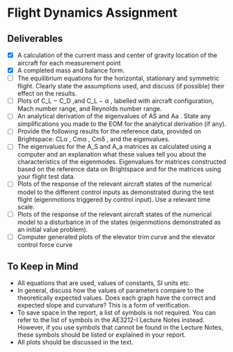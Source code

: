 # Flight Dynamics Assignment

## Deliverables
  - [x] A calculation of the current mass and center of gravity location of the aircraft for each measurement point
  - [x] A completed mass and balance form.
  - [ ] The equilibrium equations for the horizontal, stationary and symmetric flight. Clearly state the assumptions used, and discuss (if possible) their effect on the results.
  - [ ] Plots of C_L − C_D ,and C_L − α , labelled with aircraft configuration, Mach number range, and Reynolds number range.
  - [ ] An analytical derivation of the eigenvalues of AS and Aa . State any simplifications you made to the EOM for the analytical derivation (if any).
  - [ ] Provide the following results for the reference data, provided on Brightspace: CLα , Cmα , Cmδ , and the eigenvalues.
  - [ ] The eigenvalues for the A_S and A_a matrices as calculated using a computer and an explanation what these values tell you about the characteristics of the eigenmodes. Eigenvalues for matrices constructed based on the reference data on Brightspace and for the matrices using your flight test data.
  - [ ] Plots of the response of the relevant aircraft states of the numerical model to the different control inputs as demonstrated during the test flight (eigenmotions triggered by control input). Use a relevant time scale.
  - [ ] Plots of the response of the relevant aircraft states of the numerical model to a disturbance in of the states (eigenmotions demonstrated as an initial value problem).
  - [ ] Computer generated plots of the elevator trim curve and the elevator control force curve

## To Keep in Mind
  - All equations that are used, values of constants, SI units etc.
  - In general, discuss how the values of parameters compare to the theoretically expected values. Does each graph have the correct and expected slope and curvature? This is a form of verification.
  - To save space in the report, a list of symbols is not required. You can refer to the list of symbols in the AE3212-I Lecture Notes instead. However, if you use symbols that cannot be found in the Lecture Notes, these symbols should be listed or explained in your report.
  - All plots should be discussed in the text.
